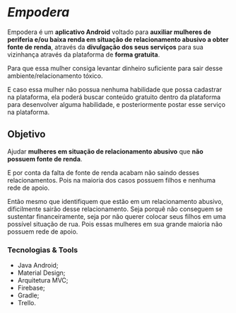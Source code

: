 # _Empodera_

Empodera é um **aplicativo Android** voltado para **auxiliar mulheres de periferia e/ou baixa renda em situação de relacionamento abusivo a obter fonte de renda**, através da **divulgação dos seus serviços** para sua vizinhança através da plataforma de **forma gratuita**.

Para que essa mulher consiga levantar dinheiro suficiente para sair desse ambiente/relacionamento tóxico.

E caso essa mulher não possua nenhuma habilidade que possa cadastrar na plataforma, ela poderá buscar conteúdo gratuito dentro da plataforma para desenvolver alguma habilidade, e posteriormente postar esse serviço na plataforma.

## Objetivo 

Ajudar **mulheres em situação de relacionamento abusivo** que **não possuem fonte de renda**.

E por conta da falta de fonte de renda acabam não saindo desses relacionamentos. Pois na maioria dos casos possuem filhos e nenhuma rede de apoio. 

Então mesmo que identifiquem que estão em um relacionamento abusivo, dificilmente sairão desse relacionamento. Seja porquê não conseguem se sustentar financeiramente, seja por não querer colocar seus filhos em uma possível situação de rua. Pois essas mulheres em sua grande maioria não possuem rede de apoio.

### Tecnologias & Tools

* Java Android;
* Material Design;
* Arquitetura MVC;
* Firebase;
* Gradle;
* Trello.


<!-- Possuir uma área exclusiva para mulheres aprenderem de forma gratuita alguma habilidade que facilite ela levantar algum valor financeiro, de modo que consigam sair do relacionamento abusivo e reconstruir suas vidas em outro lugar.

A plataforma também abre possibilidade para mulheres disponibilizarem mentorias voluntárias para essas mulheres.

Dentro da área de ensino possuirá um mecanismo sutil para que essa mulher consiga entrar em contato com assistentes sociais, de modo que possam ter uma ajuda especializada dentro da lei.

Ajudar mulheres em situação de relacionamento abusivo a sairem desse contexto tóxico e reconstruírem a vida longe de seus abusadores.

Possibilitar essas mulheres a terem uma vida de verdade, e perceberem que existe muita coisa boa fora desse relacionamento abusivo para ser visto e aproveitado.

Existe vida fora de um relacionamento abusivo.

Aplicativo Android voltado para auxiliar mulheres de periferia e/ou baixa renda a obter uma renda extra, através da divulgação dos seus serviços para sua vizinhança através da plataforma. E caso não possua nenhuma habilidade que possa cadastrar na plataforma, esta disponibilizará conteúdo gratuito para que essas mulheres desenvolvam alguma habilidade e possam posteriormente disponibilizar na plataforma seus serviços -->
